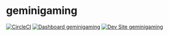 # geminigaming

[![CircleCI](https://circleci.com/gh/Mizpah/geminigaming.svg?style=shield)](https://circleci.com/gh/Mizpah/geminigaming)
[![Dashboard geminigaming](https://img.shields.io/badge/dashboard-geminigaming-yellow.svg)](https://dashboard.pantheon.io/sites/53ae0e58-e50b-41f7-8c74-8beea42923c1#dev/code)
[![Dev Site geminigaming](https://img.shields.io/badge/site-geminigaming-blue.svg)](http://dev-geminigaming.pantheonsite.io/)